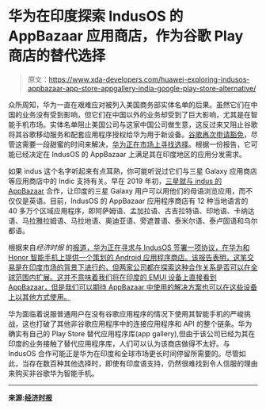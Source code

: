 # 华为在印度探索 IndusOS 的 AppBazaar 应用商店，作为谷歌 Play 商店的替代选择

> 原文：<https://www.xda-developers.com/huawei-exploring-indusos-appbazaar-app-store-appgallery-india-google-play-store-alternative/>

众所周知，华为一直在艰难应对被列入美国商务部实体名单的后果。虽然它们在中国的业务没有受到影响，但它们在中国以外的业务却受到了巨大影响，尤其是在智能手机市场。实体名单阻止美国公司与这家中国公司做生意，这反过来又阻止谷歌将其谷歌移动服务和配套应用程序授权给华为用于新设备。[谷歌再次申请豁免](https://www.xda-developers.com/huawei-trade-ban-relief/)，尽管这需要一段甜蜜的时间来解决，[华为正在市场上寻找选择](https://www.xda-developers.com/huawei-search-mobile/)。根据一份报告，它可能已经决定在 IndusOS 的 AppBazaar 上满足其在印度地区的应用分发需求。

如果 indus 这个名字听起来有点耳熟，你可能听说过它们与三星 Galaxy 应用商店等应用商店中的 Indic 支持有关。早在 2019 年初，[三星就与 indus 的 AppBazaar](https://www.xda-developers.com/samsung-galaxy-apps-indian-language/) 合作，让印度的三星 Galaxy 用户可以用他们的母语浏览应用，而不仅仅是英语。目前，IndusOS 的 AppBazaar 应用程序商店有 12 种当地语言的 40 多万个区域应用程序，即阿萨姆语、孟加拉语、古吉拉特语、印地语、卡纳达语、马拉雅拉姆语、马拉地语、奥迪亚语、旁遮普语、泰米尔语、泰卢固语和乌尔都语。

根据来自*经济时报* 的[报道，华为正在寻求与 IndusOS 签署一项协议，在华为和 Honor 智能手机上提供一个策划的 Android 应用程序商店。该报告表明，这笔交易是在印度市场的背景下进行的，但两家公司都在探索这种合作关系是否可以在全球范围内扩展。这并不意味着我们将在印度的 EMUI 设备上直接看到 AppBazaar，但是我们可以期待 AppBazaar 中使用的解决方案也可以在这些设备上以其他方式使用。](https://telecom.economictimes.indiatimes.com/news/huawei-looks-to-partially-solve-google-app-store-challenge-in-india-to-ink-a-deal-with-indusos/74434414)

华为面临着说服普通用户在没有谷歌应用程序的情况下使用其智能手机的严峻挑战，这也打破了其他非谷歌应用程序中的连接应用程序和 API 的整个链条。华为确实有自己的 Play Store 替代应用程序库(app gallery),但由于该公司已经为其在印度的业务接触了替代应用程序库，人们可以认为该商店做得不太好。与 IndusOS 合作可能正是华为在印度和全球市场更长时间停留所需要的。尽管如此，当存在数百种其他选择时，即使有印度语支持，仍然很难找到令人信服的理由来购买非谷歌华为智能手机。

* * *

**来源:[经济时报](https://telecom.economictimes.indiatimes.com/news/huawei-looks-to-partially-solve-google-app-store-challenge-in-india-to-ink-a-deal-with-indusos/74434414)**